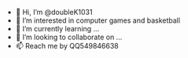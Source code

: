 - 👋 Hi, I’m @doubleK1031
- 👀 I’m interested in computer games and basketball
- 🌱 I’m currently learning ...
- 💞️ I’m looking to collaborate on ...
- 📫 Reach me by QQ549846638

<!---
doubleK1031/doubleK1031 is a ✨ special ✨ repository because its `README.md` (this file) appears on your GitHub profile.
You can click the Preview link to take a look at your changes.
--->
